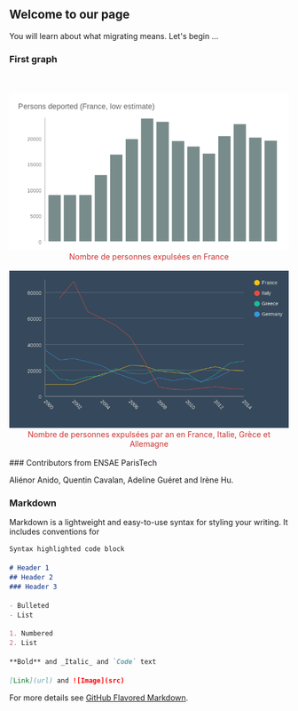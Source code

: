## Welcome to our page

You will learn about what migrating means. Let's begin ...

### First graph ###
<br />

<div style="align: left; text-align:center;">
  <img  src="Persons deported (France, low estimate).png" width="550"/>
<span style="display:block;color: rgb(201,50,50);">Nombre de personnes expulsées en France</span>
</div>
<br />


<div style="align: left; text-align:center;">
  <img  src="Deportation (chosen countries).png" width="550"/>
<span style="display:block;color: rgb(201,50,50);">Nombre de personnes expulsées par an en France, Italie, Grèce et Allemagne</span>
</div>
<br />
### Contributors from ENSAE ParisTech

Aliénor Anido, Quentin Cavalan, Adeline Guéret and Irène Hu. 

### Markdown

Markdown is a lightweight and easy-to-use syntax for styling your writing. It includes conventions for

```markdown
Syntax highlighted code block

# Header 1
## Header 2
### Header 3

- Bulleted
- List

1. Numbered
2. List

**Bold** and _Italic_ and `Code` text

[Link](url) and ![Image](src)
```

For more details see [GitHub Flavored Markdown](https://guides.github.com/features/mastering-markdown/).

